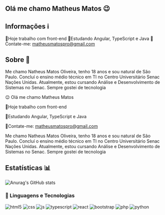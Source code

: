 ## Olá me chamo Matheus Matos 😉

## Informações ℹ️
💼Hoje trabalho com front-end
📗Estudando Angular, TypeScript e Java
📩Contate-me: matheusmatospro@gmail.com

## Sobre 👤
Me chamo Natheus Matos Oliveira, tenho 18 anos e sou natural de São Paulo. Concluí o ensino médio técnico em TI no Centro Universitário Senac Nações Unidas. Atualmente, estou cursando Análise e Desenvolvimento de Sistemas no Senac. Sempre gostei de tecnologia

😉 Olá me chamo Matheus Matos
 
💼Hoje trabalho com front-end

📗Estudando Angular, TypeScript e Java

📩Contate-me: matheusmatospro@gmail.com
 
Me chamo Natheus Matos Oliveira, tenho 18 anos e sou natural de São Paulo. Concluí o ensino médio técnico em TI no Centro Universitário Senac Nações Unidas. Atualmente, estou cursando Análise e Desenvolvimento de Sistemas no Senac. Sempre gostei de tecnologia
 
## Estatísticas 📊
![Anurag's GitHub stats](https://github-readme-stats.vercel.app/api?username=anuraghazra&show_icons=true&theme=radical)

 
### 🤖 Linguagens e Tecnologias
 
<div style="display: inline_block">
  <img align="center" alt="html5" src="https://img.shields.io/badge/HTML5-E34F26?style=for-the-badge&logo=html5&logoColor=white" />
  <img align="center" alt="css" src="https://img.shields.io/badge/CSS-239120?&style=for-the-badge&logo=css3&logoColor=white" />
  <img align="center" alt="js" src="https://img.shields.io/badge/JavaScript-F7DF1E?style=for-the-badge&logo=javascript&logoColor=black" />
  <img align="center" alt="typescript" src="https://img.shields.io/badge/TypeScript-007ACC?style=for-the-badge&logo=typescript&logoColor=white" />
  <img align="center" alt="react" src="https://img.shields.io/badge/TypeScript-007ACC?style=for-the-badge&logo=typescript&logoColor=white" />
  <img align="center" alt="bootstrap" src="	https://img.shields.io/badge/Bootstrap-563D7C?style=for-the-badge&logo=bootstrap&logoColor=whit" />
  <img align="center" alt="php" src="http://img.shields.io/badge/-PHPStorm-181717?style=for-the-badge&logo=phpstorm&logoColor=white" />
  <img align="center" alt="python" src="https://img.shields.io/badge/Python-3776AB?style=for-the-badge&logo=python&logoColor=white" />
 

